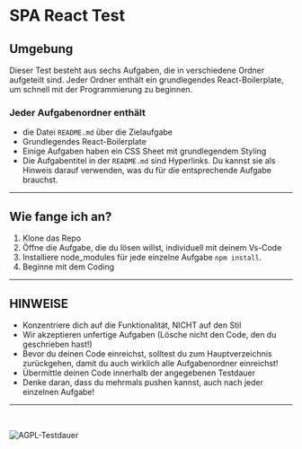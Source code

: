 # SPA React Test

## Umgebung

Dieser Test besteht aus sechs Aufgaben, die in verschiedene Ordner aufgeteilt sind. Jeder Ordner enthält ein grundlegendes React-Boilerplate, um schnell mit der Programmierung zu beginnen.

### Jeder Aufgabenordner enthält

- die Datei `README.md` über die Zielaufgabe
- Grundlegendes React-Boilerplate
- Einige Aufgaben haben ein CSS Sheet mit grundlegendem Styling
- Die Aufgabentitel in der `README.md` sind Hyperlinks. Du kannst sie als Hinweis darauf verwenden, was du für die entsprechende Aufgabe brauchst.

---

## Wie fange ich an?

1. Klone das Repo
2. Öffne die Aufgabe, die du lösen willst, individuell mit deinem Vs-Code
3. Installiere node_modules für jede einzelne Aufgabe `npm install`.
4. Beginne mit dem Coding

---

## HINWEISE

- Konzentriere dich auf die Funktionalität, NICHT auf den Stil
- Wir akzeptieren unfertige Aufgaben (Lösche nicht den Code, den du geschrieben hast!)
- Bevor du deinen Code einreichst, solltest du zum Hauptverzeichnis zurückgehen, damit du auch wirklich alle Aufgabenordner einreichst!
- Übermittle deinen Code innerhalb der angegebenen Testdauer
- Denke daran, dass du mehrmals pushen kannst, auch nach jeder einzelnen Aufgabe!

---

<br/>

![AGPL-Testdauer](https://img.shields.io/badge/Best_wishes-Teaching_team-red.svg)
